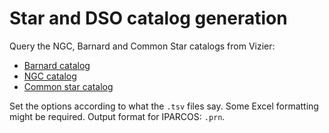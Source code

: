 # Star and DSO catalog generation

Query the NGC, Barnard and Common Star catalogs from Vizier:

- [Barnard catalog](https://vizier.u-strasbg.fr/viz-bin/VizieR-3?-source=VII/220A/barnard)
- [NGC catalog](https://vizier.u-strasbg.fr/viz-bin/VizieR-3?-source=VII/118/ngc2000)
- [Common star catalog](https://vizier.u-strasbg.fr/viz-bin/VizieR?-source=IV/22)

Set the options according to what the `.tsv` files say. Some Excel formatting might be required. Output format for IPARCOS: `.prn`.
